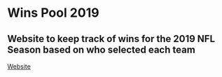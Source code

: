 # Wins Pool 2019

## Website to keep track of wins for the 2019 NFL Season based on who selected each team

[Website](https://wins-pool-2019.herokuapp.com/)
